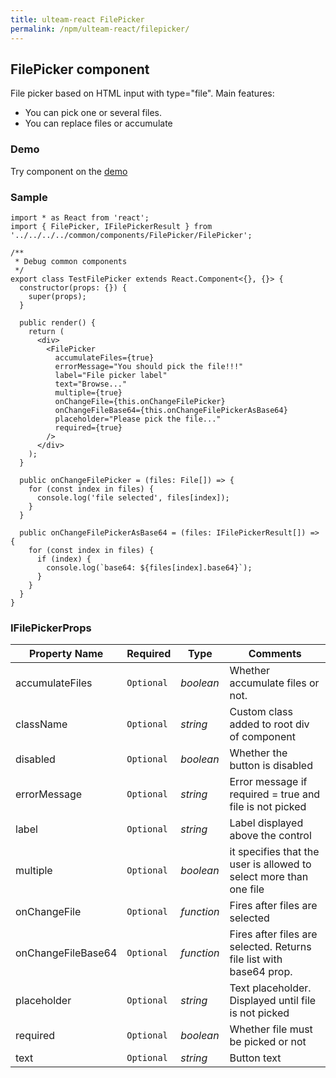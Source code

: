 ```yaml
---
title: ulteam-react FilePicker
permalink: /npm/ulteam-react/filepicker/
---
```


## FilePicker component

File picker based on HTML input with type="file".
Main features:
- You can pick one or several files.
- You can replace files or accumulate

### Demo
Try component on the [demo](/npm/ulteam-react/demo/?r=filepicker)

### Sample

```tsx
import * as React from 'react';
import { FilePicker, IFilePickerResult } from '../../../../common/components/FilePicker/FilePicker';

/**
 * Debug common components
 */
export class TestFilePicker extends React.Component<{}, {}> {
  constructor(props: {}) {
    super(props);
  }
  
  public render() {
    return (
      <div>
        <FilePicker 
          accumulateFiles={true}
          errorMessage="You should pick the file!!!"
          label="File picker label" 
          text="Browse..." 
          multiple={true}
          onChangeFile={this.onChangeFilePicker}
          onChangeFileBase64={this.onChangeFilePickerAsBase64}
          placeholder="Please pick the file..."
          required={true}
        />
      </div>
    );
  }

  public onChangeFilePicker = (files: File[]) => {
    for (const index in files) {
      console.log('file selected', files[index]);
    }
  }

  public onChangeFilePickerAsBase64 = (files: IFilePickerResult[]) => {
    for (const index in files) {
      if (index) {
        console.log(`base64: ${files[index].base64}`);
      }
    }
  }
}
```


### IFilePickerProps

| Property Name | Required | Type | Comments |
|-|-|-|-|
 | accumulateFiles | `Optional` |  *boolean* |     Whether accumulate files or not.       |  
 | className | `Optional` |  *string* |     Custom class added to root div of component       |  
 | disabled | `Optional` |  *boolean* |     Whether the button is disabled       |  
 | errorMessage | `Optional` |  *string* |     Error message if required = true and file is not picked       |  
 | label | `Optional` |  *string* |     Label displayed above the control       |  
 | multiple | `Optional` |  *boolean* |     it specifies that the user is allowed to select more than one file       |  
 | onChangeFile | `Optional` |  *function* |     Fires after files are selected       |  
 | onChangeFileBase64 | `Optional` |  *function* |     Fires after files are selected. Returns file list with base64 prop.       |  
 | placeholder | `Optional` |  *string* |     Text placeholder. Displayed until file is not picked       |  
 | required | `Optional` |  *boolean* |     Whether file must be picked or not       |  
 | text | `Optional` |  *string* |     Button text       |
